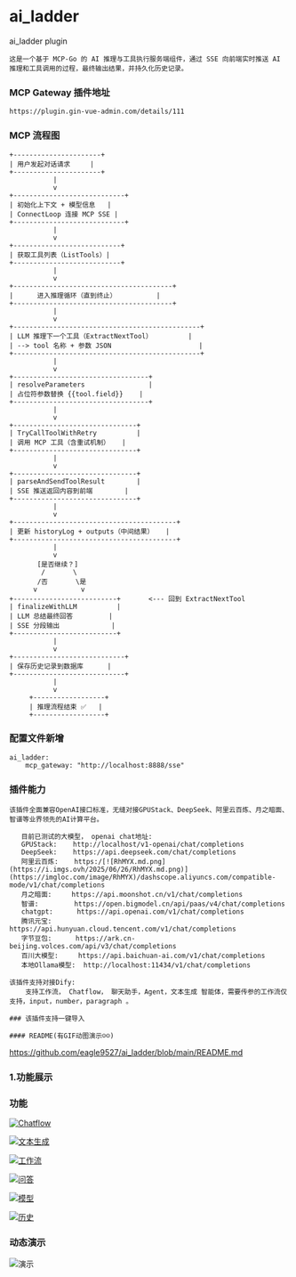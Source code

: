 # ai_ladder
ai_ladder plugin

```
这是一个基于 MCP-Go 的 AI 推理与工具执行服务端组件，通过 SSE 向前端实时推送 AI 推理和工具调用的过程，最终输出结果，并持久化历史记录。
```
### MCP  Gateway 插件地址
```
https://plugin.gin-vue-admin.com/details/111 
```
### MCP 流程图
```
+----------------------+
| 用户发起对话请求     |
+----------------------+
           |
           v
+----------------------------+
| 初始化上下文 + 模型信息   |
| ConnectLoop 连接 MCP SSE |
+----------------------------+
           |
           v
+---------------------------+
| 获取工具列表（ListTools）|
+---------------------------+
           |
           v
+----------------------------------------+
|      进入推理循环（直到终止）          |
+----------------------------------------+
           |
           v
+-----------------------------------------------+
| LLM 推理下一个工具（ExtractNextTool）         |
| --> tool 名称 + 参数 JSON                      |
+-----------------------------------------------+
           |
           v
+----------------------------------+
| resolveParameters                |
| 占位符参数替换 {{tool.field}}    |
+----------------------------------+
           |
           v
+-------------------------------+
| TryCallToolWithRetry          |
| 调用 MCP 工具（含重试机制）   |
+-------------------------------+
           |
           v
+-------------------------------+
| parseAndSendToolResult        |
| SSE 推送返回内容到前端        |
+-------------------------------+
           |
           v
+-----------------------------------------+
| 更新 historyLog + outputs（中间结果）   |
+-----------------------------------------+
           |
           v
       [是否继续？]
        /       \
       /否       \是
      v           v
+--------------------------+       <--- 回到 ExtractNextTool
| finalizeWithLLM          |
| LLM 总结最终回答         |
| SSE 分段输出             |
+--------------------------+
           |
           v
+----------------------------+
| 保存历史记录到数据库      |
+----------------------------+
           |
           v
     +------------------+
     | 推理流程结束 ✅   |
     +------------------+
```
###  配置文件新增
```
ai_ladder:
    mcp_gateway: "http://localhost:8888/sse"
```
### 插件能力
```
该插件全面兼容OpenAI接口标准，无缝对接GPUStack、DeepSeek、阿里云百炼、月之暗面、智谱等业界领先的AI计算平台。

   目前已测试的大模型， openai chat地址:
   GPUStack:    http://localhost/v1-openai/chat/completions
   DeepSeek:    https://api.deepseek.com/chat/completions
   阿里云百炼:    https:/[![RhMYX.md.png](https://i.imgs.ovh/2025/06/26/RhMYX.md.png)](https://imgloc.com/image/RhMYX)/dashscope.aliyuncs.com/compatible-mode/v1/chat/completions
   月之暗面:     https://api.moonshot.cn/v1/chat/completions
   智谱:         https://open.bigmodel.cn/api/paas/v4/chat/completions
   chatgpt:      https://api.openai.com/v1/chat/completions
   腾讯元宝:       https://api.hunyuan.cloud.tencent.com/v1/chat/completions
   字节豆包:      https://ark.cn-beijing.volces.com/api/v3/chat/completions
   百川大模型:     https://api.baichuan-ai.com/v1/chat/completions
   本地Ollama模型:  http://localhost:11434/v1/chat/completions

该插件支持对接Dify:
    支持工作流， Chatflow， 聊天助手，Agent，文本生成 智能体，需要传参的工作流仅支持，input，number，paragraph 。
```
  
```
### 该插件支持一键导入

#### README(有GIF动图演示☺️☺️)
```
https://github.com/eagle9527/ai_ladder/blob/main/README.md

### 1.功能展示
### 功能 
[![Chatflow](https://i.imgs.ovh/2025/06/26/RhA3a.png)](https://i.imgs.ovh/2025/06/26/RhA3a.png)

[![文本生成](https://i.imgs.ovh/2025/06/26/RhkQq.png)](https://i.imgs.ovh/2025/06/26/RhkQq.png)

[![工作流](https://i.imgs.ovh/2025/06/26/Rh2u9.png)](https://i.imgs.ovh/2025/06/26/Rh2u9.png)


[![问答](https://i.imgs.ovh/2025/06/26/Rh9yH.png)](https://i.imgs.ovh/2025/06/26/Rh9yH.png)

[![模型](https://i.imgs.ovh/2025/06/26/RhMYX.png)](https://i.imgs.ovh/2025/06/26/RhMYX.png)

[![历史](https://i.imgs.ovh/2025/06/26/Rh6f4.png)](https://i.imgs.ovh/2025/06/26/Rh6f4.png)

### 动态演示
![演示](https://github.com/eagle9527/ai_ladder/blob/main/yanshi.gif?raw=true)

 
